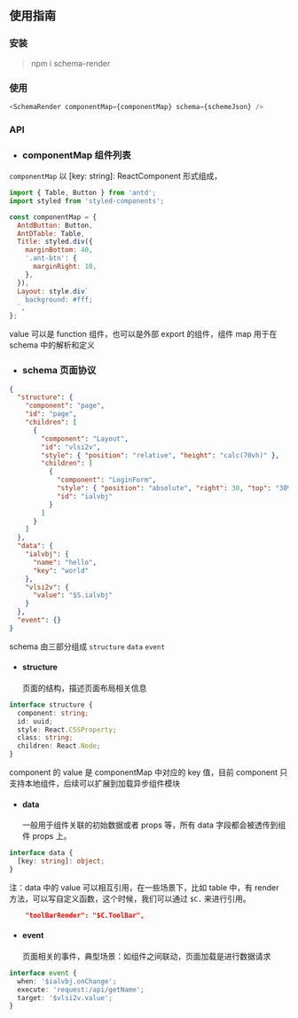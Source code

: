 ## 使用指南

### 安装

> npm i schema-render

### 使用

```javascript
<SchemaRender componentMap={componentMap} schema={schemeJson} />
```

### API

- ### componentMap 组件列表

`componentMap` 以 [key: string]: ReactComponent 形式组成，

```javascript
import { Table, Button } from 'antd';
import styled from 'styled-components';

const componentMap = {
  AntdButton: Button,
  AntDTable: Table,
  Title: styled.div({
    marginBottom: 40,
    '.ant-btn': {
      marginRight: 10,
    },
  }),
  Layout: style.div`
    background: #fff;
  `,
};
```

value 可以是 function 组件，也可以是外部 export 的组件，组件 map 用于在 schema 中的解析和定义

- ### schema 页面协议

```json
{
  "structure": {
    "component": "page",
    "id": "page",
    "children": [
      {
        "component": "Layout",
        "id": "vlsi2v",
        "style": { "position": "relative", "height": "calc(70vh)" },
        "children": [
          {
            "component": "LoginForm",
            "style": { "position": "absolute", "right": 30, "top": "30%" },
            "id": "ialvbj"
          }
        ]
      }
    ]
  },
  "data": {
    "ialvbj": {
      "name": "hello",
      "key": "world"
    },
    "vlsi2v": {
      "value": "$S.ialvbj"
    }
  },
  "event": {}
}
```

schema 由三部分组成 `structure` `data` `event`

- #### structure
  页面的结构，描述页面布局相关信息

```typescript
interface structure {
  component: string;
  id: uuid;
  style: React.CSSProperty;
  class: string;
  children: React.Node;
}
```

component 的 value 是 componentMap 中对应的 key 值，目前 component 只支持本地组件，后续可以扩展到加载异步组件模块

- #### data
  一般用于组件关联的初始数据或者 props 等，所有 data 字段都会被透传到组件 props 上。

```typescript
interface data {
  [key: string]: object;
}
```

注：data 中的 value 可以相互引用，在一些场景下，比如 table 中，有 render 方法，可以写自定义函数，这个时候，我们可以通过 `$C.` 来进行引用。

```json
    "toolBarRender": "$C.ToolBar",
```

- #### event
  页面相关的事件，典型场景：如组件之间联动，页面加载是进行数据请求

```typescript
interface event {
  when: '$ialvbj.onChange';
  execute: 'request:/api/getName';
  target: '$vlsi2v.value';
}
```

